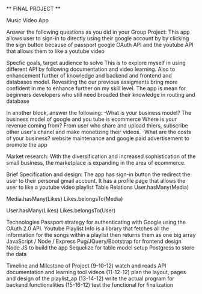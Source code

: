 ** FINAL PROJECT **

Music Video App

Answer the following questions as you did in your Group Project:
This app allows user to sign-in to directly using their google account by by clicking the sign button because of passport google OAuth API and the youtube API that allows them to like a youtube video

Specfic goals, target audience to solve
This is to explore myself in using different API by following documentation and video learning. Also to enhancement further of knowledge and backend and frontend and databases model. Revesiting the our previous assigments bring more confident in me to enhance further on my skill level. The app is mean for beginners developers who still need broaded their knowledge in routing and database

In another block, answer the following:
-What is your business model? 
The business model of google and you tube is ecommerce 
Where is your revenue coming from?
From user who share and upload thiers, subscribe other user's chanel and make monetizing their videos.
-What are the costs of your business?
website maintenance and google paid advertisement to promote the app

Market research:
With the diversification and increased sophistication of the small business, the marketplace is expanding in the area of e­commerce.

Brief Specification and design:
The app has sign-in button the redirect the user to their personal gmail account. It has a profile page that allows the user to like a youtube video playlist 
Table Relations 
User.hasMany(Media)

Media.hasMany(Likes)
Likes.belongsTo(Media)

User.hasMany(Likes)
Likes.belongsTo(User) 


Technologies
Passport strategy for authenticating with Google using the OAuth 2.0 API.
Youtube Playlist Info is a library that fetches all the information for the songs within a playlist then returns them as one big array
JavaScript / Node / Express
Pug/JQuery/Bootstrap for frontend design
Node JS to build the app
Sequelize for table model setup 
Postgress to store the data

Timeline and Milestone of Project
(9-10-12)  watch and reads API documentation and learning tool videos
(11-12-12) plan the layout, pages and design of the playlist_ap
(13-14-12) write the actual program for backend functionalities
(15-16-12) test the functional for finalization 

